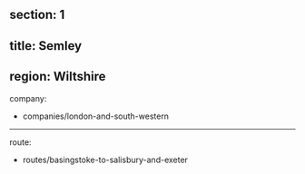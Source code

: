 ﻿section: 1
----
title: Semley
----
region: Wiltshire
----
company:
- companies/london-and-south-western
----
route:
- routes/basingstoke-to-salisbury-and-exeter
